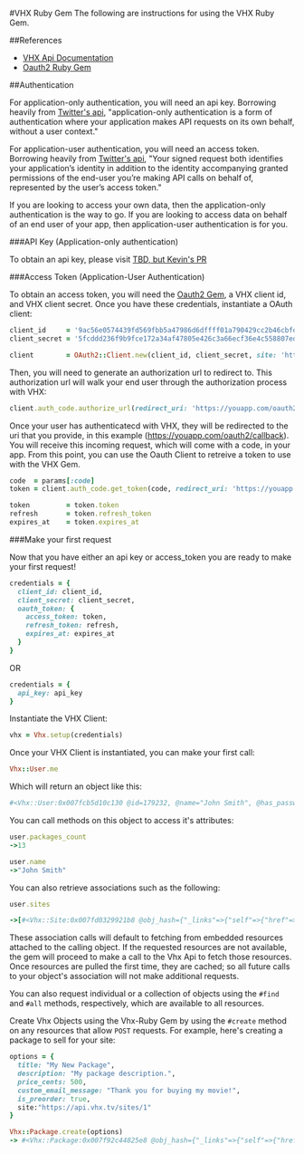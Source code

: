 #VHX Ruby Gem
The following are instructions for using the VHX Ruby Gem.

##References
* [VHX Api Documentation](http://dev.vhx.tv/docs/api/)
* [Oauth2 Ruby Gem](https://github.com/intridea/oauth2)

##Authentication

For application-only authentication, you will need an api key. Borrowing heavily from [Twitter's api](https://dev.twitter.com/oauth), "application-only authentication is a form of authentication where your application makes API requests on its own behalf, without a user context."

For application-user authentication, you will need an access token. Borrowing heavily from [Twitter's api](https://dev.twitter.com/oauth), "Your signed request both identifies your application’s identity in addition to the identity accompanying granted permissions of the end-user you’re making API calls on behalf of, represented by the user’s access token."

If you are looking to access your own data, then the application-only authentication is the way to go. If you are looking to access data on behalf of an end user of your app, then application-user authentication is for you.

###API Key (Application-only authentication)

To obtain an api key, please visit [TBD, but Kevin's PR](https://github.com/vhx/crystal/pull/1073)

###Access Token (Application-User Authentication)

To obtain an access token, you will need the [Oauth2 Gem](https://github.com/intridea/oauth2), a VHX client id, and VHX client secret. Once you have these credentials, instantiate a OAuth client:

```ruby
client_id     = '9ac56e0574439fd569fbb5a47986d6dffff01a790429cc2b46cbfdd5e47f59ee'
client_secret = '5fcddd236f9b9fce172a34af47805e426c3a66ecf36e4c558807edcc2d52a389'

client        = OAuth2::Client.new(client_id, client_secret, site: 'https://api.vhx.tv')
```

Then, you will need to generate an authorization url to redirect to. This authorization url will walk your end user through the authorization process with VHX:

```ruby
client.auth_code.authorize_url(redirect_uri: 'https://youapp.com/oauth2/callback')
```

Once your user has authenticatecd with VHX, they will be redirected to the uri that you provide, in this example (https://youapp.com/oauth2/callback). You will receive this incoming request, which will come with a code, in your app. From this point, you can use the Oauth Client to retreive a token to use with the VHX Gem.

```ruby
code  = params[:code]
token = client.auth_code.get_token(code, redirect_uri: 'https://youapp.com/oauth2/callback', grant_type: 'client_credentials')

token         = token.token
refresh       = token.refresh_token
expires_at    = token.expires_at
```

###Make your first request

Now that you have either an api key or access_token you are ready to make your first request!

```ruby
credentials = {
  client_id: client_id,
  client_secret: client_secret,
  oauth_token: {
    access_token: token,
    refresh_token: refresh,
    expires_at: expires_at
  }
}
```

OR

```ruby
credentials = {
  api_key: api_key
}
```

Instantiate the VHX Client:

```ruby
vhx = Vhx.setup(credentials)
```

Once your VHX Client is instantiated, you can make your first call:

```ruby
Vhx::User.me
```

Which will return an object like this:
```ruby
#<Vhx::User:0x007fcb5d10c130 @id=179232, @name="John Smith", @has_password=true, @thumbnail={"small"=>"https://secure.gravatar.com/avatar/b883c9efcd8ed81c7934586sca6a6a9.png?d=https://cdn.vhx.tv/assets/thumbnails/default-portrait-small.png&r=PG&s=100", "medium"=>"https://secure.gravatar.com/avatar/b883c9efcd8ed81c7934586sca6a6a9.png?d=https://cdn.vhx.tv/assets/thumbnails/default-portrait-medium.png&r=PG&s=200", "large"=>"https://secure.gravatar.com/avatar/b883c9efcd8ed81c7934586sca6a6a9.png?d=https://cdn.vhx.tv/assets/thumbnails/default-portrait-large.png&r=PG&s=300"}, @packages_count=13, @sites_count=1, @created_at="2013-08-19T19:27:30Z", @updated_at="2015-04-20T20:43:10Z">
```

You can call methods on this object to access it's attributes:

```ruby
user.packages_count
->13

user.name
->"John Smith"
```

You can also retrieve associations such as the following:

```ruby
user.sites

->[#<Vhx::Site:0x007fd0329921b8 @obj_hash={"_links"=>{"self"=>{"href"=>"http://api.vhx.tv/sites/10149"}, "home_page"=>{"href"=>"http://test.vhx.tv"}, "followers"=>{"href"=>"http://api.vhx.tv/sites/10149/followers"}}, "id"=>10149, "title"=>"test", "description"=>"", "domain"=>"test.vhx.tv", "subdomain"=>"test", "key"=>"test", "color"=>"#22B9B0", "facebook_url"=>nil, "twitter_name"=>nil, "google_analytics_id"=>"", "packages_count"=>0, "videos_count"=>0, "followers_count"=>0, "created_at"=>"2015-02-25T20:14:51Z", "updated_at"=>"2015-02-25T20:15:54Z"}, @id=10149, @title="test", @description="", @domain="test.vhx.tv", @subdomain="test", @key="test", @color="#22B9B0", @facebook_url=nil, @twitter_name=nil, @google_analytics_id="", @packages_count=0, @videos_count=0, @followers_count=0, @created_at="2015-02-25T20:14:51Z", @updated_at="2015-02-25T20:15:54Z">]
```

These association calls will default to fetching from embedded resources attached to the calling object. If the requested resources are not available, the gem will proceed to make a call to the Vhx Api to fetch those resources. Once resources are pulled the first time, they are cached; so all future calls to your object's association will not make additional requests.

You can also request individual or a collection of objects using the `#find` and `#all` methods, respectively, which are available to all resources.

Create Vhx Objects using the Vhx-Ruby Gem by using the `#create` method on any resources that allow `POST` requests. For example, here's creating a package to sell for your site:

```ruby
options = {
  title: "My New Package",
  description: "My package description.",
  price_cents: 500,
  custom_email_message: "Thank you for buying my movie!",
  is_preorder: true,
  site:"https://api.vhx.tv/sites/1"
}

Vhx::Package.create(options)
-> #<Vhx::Package:0x007f92c44825e8 @obj_hash={"_links"=>{"self"=>{"href"=>"http://api.crystal.dev/packages/6799"}, "site"=>{"href"=>"http://api.crystal.dev/sites/1900"}, "videos"=>{"href"=>"http://api.crystal.dev/packages/6799/videos"}, "buy_page"=>{"href"=>"http://sagartestmovie.crystal.dev/buy/my-new-package-2"}, "home_page"=>{"href"=>"http://sagartestmovie.crystal.dev/packages/my-new-package-2"}}, "_embedded"=>{"site"=>{"_links"=>{"self"=>{"href"=>"http://api.crystal.dev/sites/1900"}, "home_page"=>{"href"=>"http://sagartestmovie.crystal.dev"}, "followers"=>{"href"=>"http://api.crystal.dev/sites/1900/followers"}}, "id"=>1900, "title"=>"SagarTestMovie", "description"=>"This is my test movie. ", "domain"=>"sagartestmovie.crystal.dev", "subdomain"=>"sagartestmovie", "key"=>"sagartestmovie", "color"=>"#28DBF7", "facebook_url"=>nil, "twitter_name"=>nil, "google_analytics_id"=>"", "packages_count"=>8, "videos_count"=>3, "followers_count"=>35, "created_at"=>"2013-12-27T00:20:28Z", "updated_at"=>"2015-04-23T22:07:56Z"}, "videos"=>[], "trailer"=>nil}, "id"=>6799, "title"=>"My New Package", "description"=>"My package description.", "sku"=>"my-new-package-2", "price"=>{"cents"=>500, "currency"=>"USD", "formatted"=>"$5", "US"=>{"cents"=>500, "currency"=>"USD", "formatted"=>"$5"}}, "rental"=>nil, "trailer_url"=>nil, "trailer_embed_code"=>"<iframe src=\"http://embed.crystal.dev/packages/6799\" width=\"640\" height=\"360\" frameborder=\"0\" webkitAllowFullScreen mozallowfullscreen allowFullScreen></iframe>", "thumbnail"=>{"small"=>"http://cdn.crystal.dev/assets/thumbnails/default-small.png", "medium"=>"http://cdn.crystal.dev/assets/thumbnails/default-medium.png", "large"=>"http://cdn.crystal.dev/assets/thumbnails/default-large.png", "blurred"=>nil}, "is_active"=>true, "is_locked"=>false, "is_preorder"=>true, "release_date"=>nil, "videos_count"=>0, "extras_count"=>0, "created_at"=>"2015-04-23T22:07:56Z", "updated_at"=>"2015-04-23T22:07:56Z"}, @id=6799, @title="My New Package", @description="My package description.", @sku="my-new-package-2", @price={"cents"=>500, "currency"=>"USD", "formatted"=>"$5", "US"=>{"cents"=>500, "currency"=>"USD", "formatted"=>"$5"}}, @rental=nil, @trailer_url=nil, @trailer_embed_code="<iframe src=\"http://embed.crystal.dev/packages/6799\" width=\"640\" height=\"360\" frameborder=\"0\" webkitAllowFullScreen mozallowfullscreen allowFullScreen></iframe>", @thumbnail={"small"=>"http://cdn.crystal.dev/assets/thumbnails/default-small.png", "medium"=>"http://cdn.crystal.dev/assets/thumbnails/default-medium.png", "large"=>"http://cdn.crystal.dev/assets/thumbnails/default-large.png", "blurred"=>nil}, @is_active=true, @is_locked=false, @is_preorder=true, @release_date=nil, @videos_count=0, @extras_count=0, @created_at="2015-04-23T22:07:56Z", @updated_at="2015-04-23T22:07:56Z", @self=nil, @site=nil, @videos=nil, @buy_page=nil, @home_page=nil, @packages=nil, @sites=nil>
```
